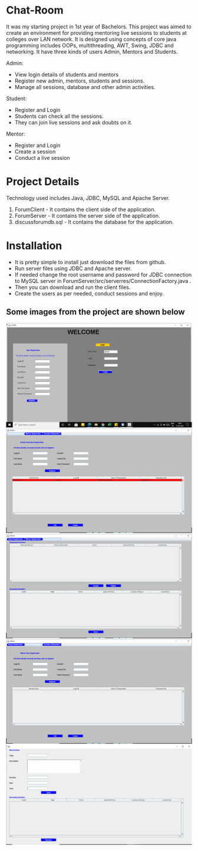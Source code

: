 # Chat-Room

It was my starting project in 1st year of Bachelors. This project was aimed to create an environment for providing mentoring live sessions to students at colleges over LAN network. It is designed using concepts of core java programming includes OOPs, multithreading, AWT, Swing, JDBC and networking. It have three kinds of users Admin, Mentors and Students.

Admin: 
* View login details of students and mentors
* Register new admin, mentors, students and sessions.
* Manage all sessions, database and other admin activities.

Student:
* Register and Login 
* Students can check all the sessions.
* They can join live sessions and ask doubts on it.

Mentor:
* Register and Login 
* Create a session
* Conduct a live session

# Project Details
Technology used includes Java, JDBC, MySQL and Apache Server.
1. ForumClient - It contains the client side of the application.
2. ForumServer - It contains the server side of the application.
3. discussforumdb.sql - It contains the database for the application.

# Installation
* It is pretty simple to install just download the files from github.
* Run server files using JDBC and Apache server. 
* If needed change the root username and password for JDBC connection to MySQL server in ForumServer/src/serverres/ConnectionFactory.java .
* Then you can download and run the client files.
* Create the users as per needed, conduct sessions and enjoy.

## Some images from the project are shown below

![1.png](./images/1.png)
![2.png](./images/2.png)
![3.png](./images/3.png)
![4.png](./images/4.png)
![5.png](./images/5.png)
